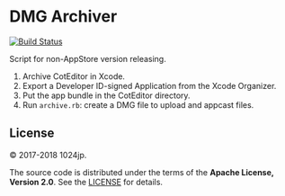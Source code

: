 # DMG Archiver

[![Build Status](https://travis-ci.org/coteditor/DMGArchiver.svg)](https://travis-ci.org/coteditor/DMGArchiver)

Script for non-AppStore version releasing.

1. Archive CotEditor in Xcode.
2. Export a Developer ID-signed Application from the Xcode Organizer.
3. Put the app bundle in the CotEditor directory.
4. Run `archive.rb`: create a DMG file to upload and appcast files.


License
-----------------------------
© 2017-2018 1024jp.

The source code is distributed under the terms of the __Apache License, Version 2.0__. See the [LICENSE](LICENSE) for details.
